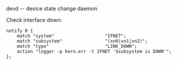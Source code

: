 devd -- device state change daemon

Check interface down:

    notify 0 {
        match "system"                   "IFNET";
        match "subsystem"                "(xn0|xn1|xn2)";
        match "type"                     "LINK_DOWN";
        action "logger -p kern.err -t IFNET '$subsystem is DOWN'";
    };
